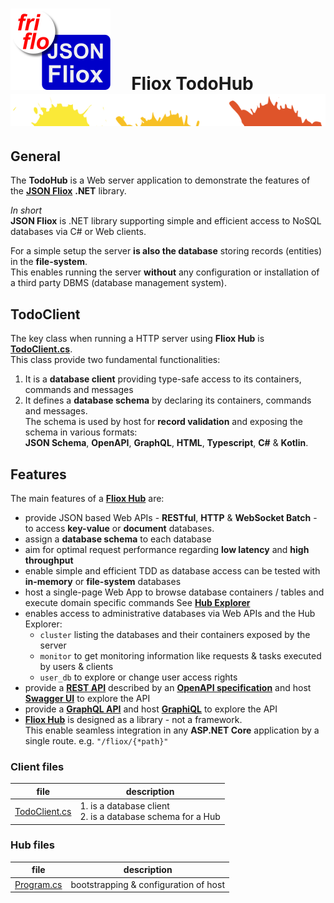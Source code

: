 
# ![logo](../.docs/images/Json-Fliox.svg)     **Fliox TodoHub**      ![SPLASH](../.docs/images/paint-splatter.svg)



## General

The **TodoHub** is a Web server application to demonstrate the features of the
[**JSON Fliox**](https://github.com/friflo/Friflo.Json.Fliox#-hub) **.NET** library.

*In short*  
**JSON Fliox** is .NET library supporting simple and efficient access to NoSQL databases via C# or Web clients.

For a simple setup the server **is also the database** storing records (entities) in the **file-system**.  
This enables running the server **without** any configuration or installation of a third party DBMS (database management system).


## TodoClient

The key class when running a HTTP server using **Fliox Hub** is [**TodoClient.cs**](Client/TodoClient.cs).  
This class provide two fundamental functionalities:
1. It is a **database client** providing type-safe access to its containers, commands and messages
2. It defines a **database schema** by declaring its containers, commands and messages.  
  The schema is used by host for **record validation** and exposing the schema in various formats:  
  **JSON Schema**, **OpenAPI**, **GraphQL**, **HTML**, **Typescript**, **C#** & **Kotlin**.


## Features
The main features of a [**Fliox Hub**](https://github.com/friflo/Friflo.Json.Fliox#host) are:
- provide JSON based Web APIs - **RESTful**, **HTTP** & **WebSocket Batch** - to access **key-value** or **document** databases.
- assign a **database schema** to each database
- aim for optimal request performance regarding **low latency** and **high throughput**
- enable simple and efficient TDD as database access can be tested with **in-memory** or **file-system** databases
- host a single-page Web App to browse database containers / tables and execute domain specific commands
  See [**Hub Explorer**](https://github.com/friflo/Friflo.Json.Fliox#explorer)
- enables access to administrative databases via Web APIs and the Hub Explorer:
  - `cluster` listing the databases and their containers exposed by the server
  - `monitor` to get monitoring information like requests & tasks executed by users & clients
  - `user_db` to explore or change user access rights
- provide a [**REST API**](https://en.wikipedia.org/wiki/Representational_state_transfer) described by an
  [**OpenAPI specification**](https://spec.openapis.org/oas/v3.0.0) and host [**Swagger UI**](https://swagger.io/tools/swagger-ui/)
  to explore the API
- provide a [**GraphQL API**](https://graphql.org/) and
  host [**GraphiQL**](https://github.com/graphql/graphiql) to explore the API
- [**Fliox Hub**](https://github.com/friflo/Friflo.Json.Fliox#-hub) is designed as a library - not a framework.  
  This enable seamless integration in any **ASP.NET Core** application by a single route. e.g. `"/fliox/{*path}"`
  

### Client files

| file                                  | description                                                     |
|---------------------------------------|-----------------------------------------------------------------|
| [TodoClient.cs](Client/TodoClient.cs) | 1. is a database client <br/> 2. is a database schema for a Hub |


### Hub files

| file                            | description                           |
|---------------------------------|---------------------------------------|
| [Program.cs](Hub/Program.cs)    | bootstrapping & configuration of host |
